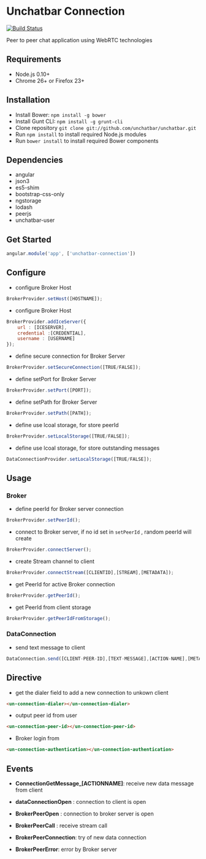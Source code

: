 # Unchatbar Connection
[![Build Status](https://travis-ci.org/unchatbar/unchatbar-connection.svg?branch=master)](https://travis-ci.org/unchatbar/unchatbar-connection)

Peer to peer chat application using WebRTC technologies

## Requirements
* Node.js 0.10+
* Chrome 26+ or Firefox 23+

## Installation
* Install Bower: `npm install -g bower`
* Install Gunt CLI: `npm install -g grunt-cli`
* Clone repository `git clone git://github.com/unchatbar/unchatbar.git`
* Run `npm install` to install required Node.js modules
* Run `bower install` to install required Bower components


## Dependencies
* angular
* json3
* es5-shim
* bootstrap-css-only
* ngstorage
* lodash
* peerjs
* unchatbar-user

## Get Started
```javascript
angular.module('app', ['unchatbar-connection'])
```
## Configure

* configure Broker Host

>
```javascript
BrokerProvider.setHost([HOSTNAME]);
```

* configure Broker Host

>
```javascript
BrokerProvider.addIceServer({
    url : [ICESERVER],
    credential :[CREDENTIAL],
    username : [USERNAME]
});
```

* define secure connection for Broker Server

>
```javascript
BrokerProvider.setSecureConnection([TRUE/FALSE]);
```

* define setPort for Broker Server

>
```javascript
BrokerProvider.setPort([PORT]);
```

* define setPath for Broker Server

>
```javascript
BrokerProvider.setPath([PATH]);
```

* define use lcoal storage, for store peerId

>
```javascript
BrokerProvider.setLocalStorage([TRUE/FALSE]);
```

* define use lcoal storage, for store outstanding messages

>
```javascript
DataConnectionProvider.setLocalStorage([TRUE/FALSE]);
```

## Usage

### Broker

* define peerId for Broker server connection

>
```javascript
BrokerProvider.setPeerId();
```

* connect to Broker server, if no id set in  `setPeerId` , random peerId will create

>
```javascript
BrokerProvider.connectServer();
```

* create Stream channel to client

>
```javascript
BrokerProvider.connectStream([CLIENTID],[STREAM],[METADATA]);
```

* get PeerId for active Broker connection

>
```javascript
BrokerProvider.getPeerId();
```

* get PeerId from client storage

>
```javascript
BrokerProvider.getPeerIdFromStorage();
```

### DataConnection

* send text message to client

>
```javascript
DataConnection.send([CLIENT-PEER-ID],[TEXT-MESSAGE],[ACTION-NAME],[METADATA]);
```



## Directive

* get the dialer field to add a new connection to unkown client

>
```html
<un-connection-dialer></un-connection-dialer>
```

* output peer id from user

>
```html
<un-connection-peer-id></un-connection-peer-id>
```

* Broker login from

>
```html
<un-connection-authentication></un-connection-authentication>
```

## Events

* **ConnectionGetMessage_[ACTIONNAME]**: receive new data message from client

* **dataConnectionOpen** : connection to client is open

* **BrokerPeerOpen** : connection to broker server is open

* **BrokerPeerCall** : receive stream call

* **BrokerPeerConnection**: try of new data connection
* **BrokerPeerError**: error by Broker server
